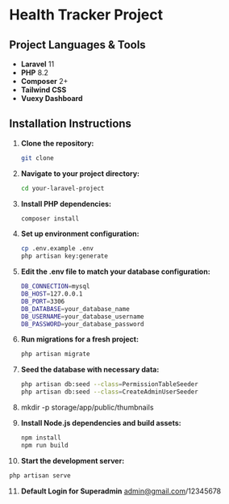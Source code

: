 # Health Tracker Project

## Project Languages & Tools

- **Laravel** 11
- **PHP** 8.2
- **Composer** 2+
- **Tailwind CSS**
- **Vuexy Dashboard**

## Installation Instructions

1. **Clone the repository:**

   ```bash
   git clone

   ```

2. **Navigate to your project directory:**

   ```bash
   cd your-laravel-project

   ```

3. **Install PHP dependencies:**
   ```bash
   composer install
   ```
4. **Set up environment configuration:**

   ```bash
   cp .env.example .env
   php artisan key:generate

   ```

5. **Edit the .env file to match your database configuration:**

   ```bash
   DB_CONNECTION=mysql
   DB_HOST=127.0.0.1
   DB_PORT=3306
   DB_DATABASE=your_database_name
   DB_USERNAME=your_database_username
   DB_PASSWORD=your_database_password

   ```

6. **Run migrations for a fresh project:**
   ```bash
   php artisan migrate
   ```
7. **Seed the database with necessary data:**

   ```bash
   php artisan db:seed --class=PermissionTableSeeder
   php artisan db:seed --class=CreateAdminUserSeeder

   ```

8. mkdir -p storage/app/public/thumbnails

9. **Install Node.js dependencies and build assets:**
   ```bash
   npm install
   npm run build
   ```
10. **Start the development server:**

```bash
php artisan serve

```

11. **Default Login for Superadmin**
    admin@gmail.com/12345678
